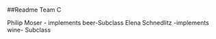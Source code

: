 ##Readme Team C

Philip Moser - implements beer-Subclass
Elena Schnedlitz -implements wine- Subclass
